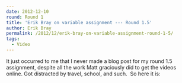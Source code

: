 ```yaml
---
date: 2012-12-10
round: Round 1
title: 'Erik Bray on variable assignment --- Round 1.5'
author: Erik Bray
permalink: /2012/12/erik-bray-on-variable-assignment-round-1-5/
tags:
  - Video
---
```

It just occurred to me that I never made a blog post for my round 1.5 assignment, despite all the work Matt graciously did to get the videos online. Got distracted by travel, school, and such.  So here it is:
